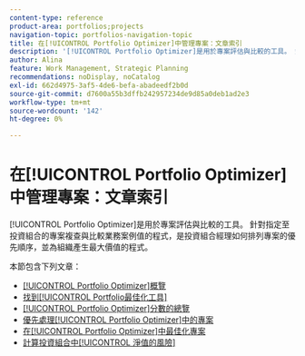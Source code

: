 ```yaml
---
content-type: reference
product-area: portfolios;projects
navigation-topic: portfolios-navigation-topic
title: 在[!UICONTROL Portfolio Optimizer]中管理專案：文章索引
description: '[!UICONTROL Portfolio Optimizer]是用於專案評估與比較的工具。 針對指定至投資組合的專案複查與比較業務案例值的程式，是投資組合經理如何排列專案的優先順序，並為組織產生最大價值的程式。'
author: Alina
feature: Work Management, Strategic Planning
recommendations: noDisplay, noCatalog
exl-id: 662d4975-3af5-4de6-befa-abadeedf2b0d
source-git-commit: d7600a55b3dffb242957234de9d85a0deb1ad2e3
workflow-type: tm+mt
source-wordcount: '142'
ht-degree: 0%

---
```


# 在[!UICONTROL Portfolio Optimizer]中管理專案：文章索引

[!UICONTROL Portfolio Optimizer]是用於專案評估與比較的工具。 針對指定至投資組合的專案複查與比較業務案例值的程式，是投資組合經理如何排列專案的優先順序，並為組織產生最大價值的程式。

本節包含下列文章：

* [[!UICONTROL Portfolio Optimizer]概覽](../../../manage-work/portfolios/portfolio-optimizer/portfolio-optimizer-overview.md)
* [找到[!UICONTROL Portfolio最佳化工具]](../../../manage-work/portfolios/portfolio-optimizer/locate-portfolio-optimizer.md)
* [[!UICONTROL Portfolio Optimizer]分數的總覽](../../../manage-work/portfolios/portfolio-optimizer/portfolio-optimizer-score.md)
* [優先處理[!UICONTROL Portfolio Optimizer]中的專案](../../../manage-work/portfolios/portfolio-optimizer/prioritize-projects-in-portfolio-optimizer.md)
* [在[!UICONTROL Portfolio Optimizer]中最佳化專案](../../../manage-work/portfolios/portfolio-optimizer/optimize-projects-in-portfolio-optimizer.md)
* [計算投資組合中[!UICONTROL 淨值的風險]](../../../manage-work/portfolios/portfolio-optimizer/calculate-risk-to-net-value-in-portfolio.md)
